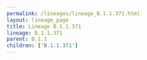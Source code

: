 ```yaml
---
permalink: /lineages/lineage_B.1.1.371.html
layout: lineage_page
title: Lineage B.1.1.371
lineage: B.1.1.371
parent: B.1.1
children: ['B.1.1.371']
---
```

